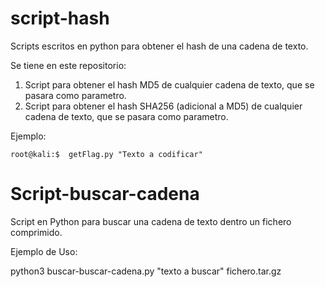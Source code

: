 # script-hash
Scripts escritos en python para obtener el hash de una cadena de texto.

Se tiene en este repositorio:

1. Script para obtener el hash MD5 de cualquier cadena de texto, que se pasara como parametro.
2. Script para obtener el hash SHA256 (adicional a MD5) de cualquier cadena de texto, que se pasara como parametro.

Ejemplo: 

    root@kali:$  getFlag.py "Texto a codificar"

# Script-buscar-cadena
Script en Python para buscar una cadena de texto dentro un fichero comprimido.

Ejemplo de Uso:

python3 buscar-buscar-cadena.py "texto a buscar" fichero.tar.gz
